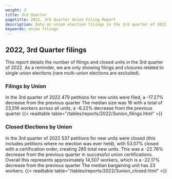 ```yaml
---
weight: 3
title: 3rd Quarter
pagetitle: 2022, 3rd Quarter Union Filing Report
description: Data on union election filings in the 3rd quarter of 2022
keywords: union filings
---
```


## 2022, 3rd Quarter filings

This report details the number of filings and closed units in the 3rd quarter of 2022. As a reminder, we are only showing filings and closures related to single union elections (rare multi-union elections are excluded).

### Filings by Union
In the 3rd quarter of 2022 479 petitions for new units were filed, a -17.27% decrease from the previous quarter The median size was 16 with a total of 23,516 workers across all units, a -6.22% decrease from the previous quarter
{{< readtable table="/tables/reports/2022/3union_filings.html" >}}

### Closed Elections by Union
In the 3rd quarter of 2022 537 petitions for new units were closed (this includes petitions where no election was ever held), with 53.07% closed with a certification order, creating 285 total new units. This was a -22.76% decrease from the previous quarter in successful union certifications. Overall this represents approximately 14,507 workers, which is a -22.17% decrease from the previous quarter The median bargaining unit has 23 workers.
{{< readtable table="/tables/reports/2022/3union_closed.html" >}}
